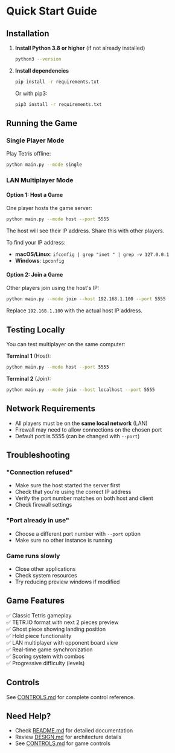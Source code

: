 # Quick Start Guide

## Installation

1. **Install Python 3.8 or higher** (if not already installed)
   ```bash
   python3 --version
   ```

2. **Install dependencies**
   ```bash
   pip install -r requirements.txt
   ```
   
   Or with pip3:
   ```bash
   pip3 install -r requirements.txt
   ```

## Running the Game

### Single Player Mode

Play Tetris offline:
```bash
python main.py --mode single
```

### LAN Multiplayer Mode

#### Option 1: Host a Game

One player hosts the game server:
```bash
python main.py --mode host --port 5555
```

The host will see their IP address. Share this with other players.

To find your IP address:
- **macOS/Linux**: `ifconfig | grep "inet " | grep -v 127.0.0.1`
- **Windows**: `ipconfig`

#### Option 2: Join a Game

Other players join using the host's IP:
```bash
python main.py --mode join --host 192.168.1.100 --port 5555
```

Replace `192.168.1.100` with the actual host IP address.

## Testing Locally

You can test multiplayer on the same computer:

**Terminal 1** (Host):
```bash
python main.py --mode host --port 5555
```

**Terminal 2** (Join):
```bash
python main.py --mode join --host localhost --port 5555
```

## Network Requirements

- All players must be on the **same local network** (LAN)
- Firewall may need to allow connections on the chosen port
- Default port is 5555 (can be changed with `--port`)

## Troubleshooting

### "Connection refused"
- Make sure the host started the server first
- Check that you're using the correct IP address
- Verify the port number matches on both host and client
- Check firewall settings

### "Port already in use"
- Choose a different port number with `--port` option
- Make sure no other instance is running

### Game runs slowly
- Close other applications
- Check system resources
- Try reducing preview windows if modified

## Game Features

✅ Classic Tetris gameplay  
✅ TETR.IO format with next 2 pieces preview  
✅ Ghost piece showing landing position  
✅ Hold piece functionality  
✅ LAN multiplayer with opponent board view  
✅ Real-time game synchronization  
✅ Scoring system with combos  
✅ Progressive difficulty (levels)  

## Controls

See [CONTROLS.md](CONTROLS.md) for complete control reference.

## Need Help?

- Check [README.md](README.md) for detailed documentation
- Review [DESIGN.md](DESIGN.md) for architecture details
- See [CONTROLS.md](CONTROLS.md) for game controls

